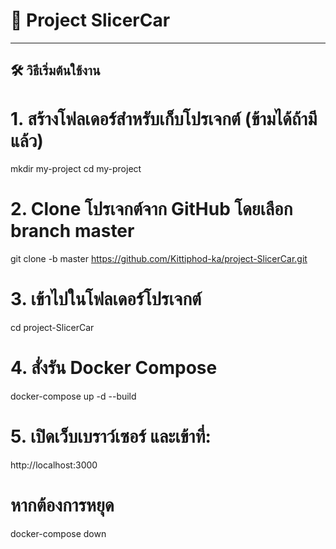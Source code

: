 # 🚗 Project SlicerCar

---

## 🛠 วิธีเริ่มต้นใช้งาน


# 1. สร้างโฟลเดอร์สำหรับเก็บโปรเจกต์ (ข้ามได้ถ้ามีแล้ว)
mkdir my-project
cd my-project

# 2. Clone โปรเจกต์จาก GitHub โดยเลือก branch master
git clone -b master https://github.com/Kittiphod-ka/project-SlicerCar.git

# 3. เข้าไปในโฟลเดอร์โปรเจกต์
cd project-SlicerCar

# 4. สั่งรัน Docker Compose 
docker-compose up -d --build

# 5. เปิดเว็บเบราว์เซอร์ และเข้าที่:
http://localhost:3000

# หากต้องการหยุด
docker-compose down
